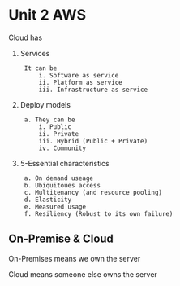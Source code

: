 # Unit 2 **AWS**

Cloud has

1. Services

        It can be 
            i. Software as service
            ii. Platform as service
            iii. Infrastructure as service

2. Deploy models

        a. They can be 
            i. Public
            ii. Private
            iii. Hybrid (Public + Private)
            iv. Community

3. 5-Essential characteristics

        a. On demand useage
        b. Ubiquitoues access
        c. Multitenancy (and resource pooling)
        d. Elasticity
        e. Measured usage
        f. Resiliency (Robust to its own failure)

## On-Premise & Cloud

On-Premises means we own the server

Cloud means someone else owns the server
